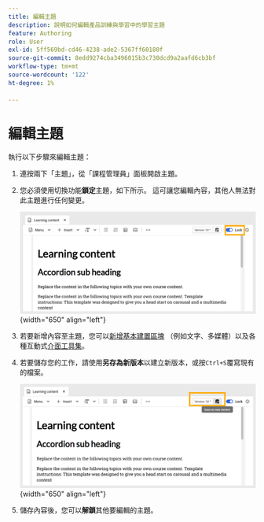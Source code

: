 ```yaml
---
title: 編輯主題
description: 說明如何編輯產品訓練與學習中的學習主題
feature: Authoring
role: User
exl-id: 5ff569bd-cd46-4238-ade2-5367ff60180f
source-git-commit: 8edd9274cba3496015b3c730dcd9a2aafd6cb3bf
workflow-type: tm+mt
source-wordcount: '122'
ht-degree: 1%

---
```


# 編輯主題

執行以下步驟來編輯主題：

1. 連按兩下「主題」，從「課程管理員」面板開啟主題。
1. 您必須使用切換功能&#x200B;**鎖定**&#x200B;主題，如下所示。 這可讓您編輯內容，其他人無法對此主題進行任何變更。

   ![](assets/lock-learning-content.png){width="650" align="left"}

1. 若要新增內容至主題，您可以[新增基本建置區塊](./lc-basic-blocks.md) （例如文字、多媒體）以及各種互動式[介面工具集](./lc-widgets.md)。
1. 若要儲存您的工作，請使用&#x200B;**另存為新版本**&#x200B;以建立新版本，或按`Ctrl+S`覆寫現有的檔案。

   ![](assets/saving-learning-content.png){width="650" align="left"}

1. 儲存內容後，您可以&#x200B;**解鎖**&#x200B;其他要編輯的主題。
